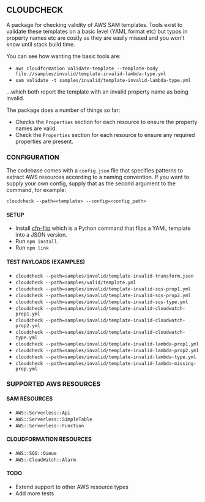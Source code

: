 ## CLOUDCHECK

A package for checking validity of AWS SAM templates. Tools exist to validate these templates on a basic level (YAML format etc) but typos in property names etc are costly as they are easily missed and you won't know until stack build time.

You can see how wanting the basic tools are:

* ```aws cloudformation validate-template --template-body file://samples/invalid/template-invalid-lambda-type.yml```
* ```sam validate -t samples/invalid/template-invalid-lambda-type.yml```

...which both report the template with an invalid property name as being invalid.

The package does a number of things so far:

* Checks the ```Properties``` section for each resource to ensure the property names are valid.
* Check the ```Properties``` section for each resource to ensure any required properties are present.

### CONFIGURATION

The codebase comes with a ```config.json``` file that specifies patterns to extract AWS resources according to a naming convention. If you want to supply your own config, supply that as the second argument to the command, for example:

```cloudcheck --path=<template> --config=<config_path>```

#### SETUP

* Install [cfn-flip](https://github.com/awslabs/aws-cfn-template-flip) which is a Python command that flips a YAML template into a JSON version.
* Run ```npm install```.
* Run ```npm link```

#### TEST PAYLOADS (EXAMPLES)

* ```cloudcheck --path=samples/invalid/template-invalid-transform.json```
* ```cloudcheck --path=samples/valid/template.yml```
* ```cloudcheck --path=samples/invalid/template-invalid-sqs-prop1.yml```
* ```cloudcheck --path=samples/invalid/template-invalid-sqs-prop2.yml```
* ```cloudcheck --path=samples/invalid/template-invalid-sqs-type.yml```
* ```cloudcheck --path=samples/invalid/template-invalid-cloudwatch-prop1.yml```
* ```cloudcheck --path=samples/invalid/template-invalid-cloudwatch-prop2.yml```
* ```cloudcheck --path=samples/invalid/template-invalid-cloudwatch-type.yml```
* ```cloudcheck --path=samples/invalid/template-invalid-lambda-prop1.yml```
* ```cloudcheck --path=samples/invalid/template-invalid-lambda-prop2.yml```
* ```cloudcheck --path=samples/invalid/template-invalid-lambda-type.yml```
* ```cloudcheck --path=samples/invalid/template-invalid-lambda-missing-prop.yml```

### SUPPORTED AWS RESOURCES

#### SAM RESOURCES

* ```AWS::Serverless::Api```
* ```AWS::Serverless::SimpleTable```
* ```AWS::Serverless::Function```

#### CLOUDFORMATION RESOURCES

* ```AWS::SQS::Queue```
* ```AWS::CloudWatch::Alarm```

#### TODO

* Extend support to other AWS resource types
* Add more tests
